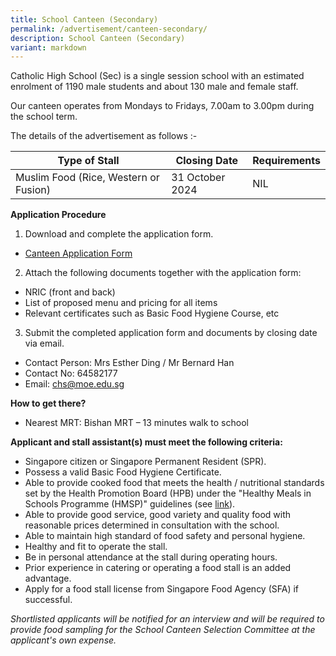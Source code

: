 ```yaml
---
title: School Canteen (Secondary)
permalink: /advertisement/canteen-secondary/
description: School Canteen (Secondary)
variant: markdown
---
```

Catholic High School (Sec) is a single session school with an estimated enrolment of 1190 male students and about 130 male and female staff.  

Our canteen operates from Mondays to Fridays, 7.00am to 3.00pm during the school term.

The details of the advertisement as follows :-

| Type of Stall | Closing Date | Requirements |
| -------- | -------- | -------- |
| Muslim Food (Rice, Western or Fusion) | 31 October 2024 | NIL|

**Application Procedure**

1. Download and complete the application form.
* [Canteen Application Form](/files/application%20for%20canteen%20stall%20in%20existing%20school.pdf)

2. Attach the following documents together with the application form:
* NRIC (front and back)
* List of proposed menu and pricing for all items
* Relevant certificates such as Basic Food Hygiene Course, etc

3. Submit the completed application form and documents by closing date via email.

* Contact Person: Mrs Esther Ding / Mr Bernard Han
* Contact No: 64582177
* Email: chs@moe.edu.sg

**How to get there?**
* Nearest MRT: Bishan MRT – 13 minutes walk to school


**Applicant and stall assistant(s) must meet the following criteria:**
* Singapore citizen or Singapore Permanent Resident (SPR).
* Possess a valid Basic Food Hygiene Certificate.
* Able to provide cooked food that meets the health / nutritional standards set by the Health Promotion Board (HPB) under the "Healthy Meals in Schools Programme (HMSP)" guidelines (see [link](https://www.hpb.gov.sg/schools/school-programmes/healthy-meals-in-schools-programme)).
*  Able to provide good service, good variety and quality food with reasonable prices determined in consultation with the school.
* Able to maintain high standard of food safety and personal hygiene.
* Healthy and fit to operate the stall.
* Be in personal attendance at the stall during operating hours.
* Prior experience in catering or operating a food stall is an added advantage.
* Apply for a food stall license from Singapore Food Agency (SFA) if successful.



*Shortlisted applicants will be notified for an interview and will be required to provide food sampling for the School Canteen Selection Committee at the applicant's own expense.*